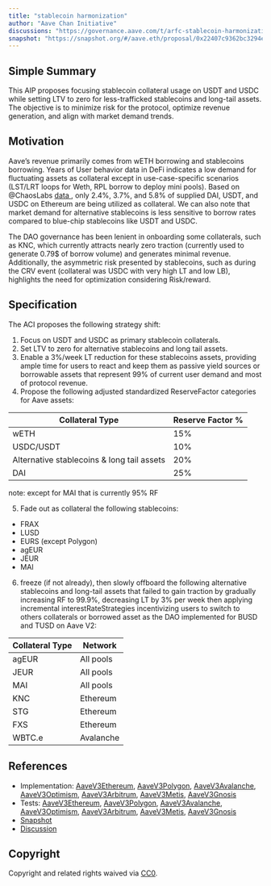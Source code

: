 ```yaml
---
title: "stablecoin harmonization"
author: "Aave Chan Initiative"
discussions: "https://governance.aave.com/t/arfc-stablecoin-harmonization-and-asset-parameters-optimization/16802"
snapshot: "https://snapshot.org/#/aave.eth/proposal/0x22407c9362bc3294e3ddd5428fdd5c08312459595573a864ec8ebac61ad95b94"
---
```


## Simple Summary

This AIP proposes focusing stablecoin collateral usage on USDT and USDC while setting LTV to zero for less-trafficked stablecoins and long-tail assets. The objective is to minimize risk for the protocol, optimize revenue generation, and align with market demand trends.

## Motivation

Aave’s revenue primarily comes from wETH borrowing and stablecoins borrowing. Years of User behavior data in DeFi indicates a low demand for fluctuating assets as collateral except in use-case-specific scenarios (LST/LRT loops for Weth, RPL borrow to deploy mini pools). Based on @ChaosLabs [data ](https://community.chaoslabs.xyz/aave/risk/markets/Ethereum/listed-assets/), only 2.4%, 3.7%, and 5.8% of supplied DAI, USDT, and USDC on Ethereum are being utilized as collateral. We can also note that market demand for alternative stablecoins is less sensitive to borrow rates compared to blue-chip stablecoins like USDT and USDC.

The DAO governance has been lenient in onboarding some collaterals, such as KNC, which currently attracts nearly zero traction (currently used to generate 0.79$ of borrow volume) and generates minimal revenue. Additionally, the asymmetric risk presented by stablecoins, such as during the CRV event (collateral was USDC with very high LT and low LB), highlights the need for optimization considering Risk/reward.

## Specification

The ACI proposes the following strategy shift:

1. Focus on USDT and USDC as primary stablecoin collaterals.
2. Set LTV to zero for alternative stablecoins and long tail assets.
3. Enable a 3%/week LT reduction for these stablecoins assets, providing ample time for users to react and keep them as passive yield sources or borrowable assets that represent 99% of current user demand and most of protocol revenue.
4. Propose the following adjusted standardized ReserveFactor categories for Aave assets:

| Collateral Type                            | Reserve Factor % |
| ------------------------------------------ | ---------------- |
| wETH                                       | 15%              |
| USDC/USDT                                  | 10%              |
| Alternative stablecoins & long tail assets | 20%              |
| DAI                                        | 25%              |

note: except for MAI that is currently 95% RF

5. Fade out as collateral the following stablecoins:

- FRAX
- LUSD
- EURS (except Polygon)
- agEUR
- JEUR
- MAI

6. freeze (if not already), then slowly offboard the following alternative stablecoins and long-tail assets that failed to gain traction by gradually increasing RF to 99.9%, decreasing LT by 3% per week then applying incremental interestRateStrategies incentivizing users to switch to others collaterals or borrowed asset as the DAO implemented for BUSD and TUSD on Aave V2:

| Collateral Type | Network   |
| --------------- | --------- |
| agEUR           | All pools |
| JEUR            | All pools |
| MAI             | All pools |
| KNC             | Ethereum  |
| STG             | Ethereum  |
| FXS             | Ethereum  |
| WBTC.e          | Avalanche |

## References

- Implementation: [AaveV3Ethereum](https://github.com/bgd-labs/aave-proposals-v3/blob/main/src/20240312_Multi_StablecoinHarmonization/AaveV3Ethereum_StablecoinHarmonization_20240312.sol), [AaveV3Polygon](https://github.com/bgd-labs/aave-proposals-v3/blob/main/src/20240312_Multi_StablecoinHarmonization/AaveV3Polygon_StablecoinHarmonization_20240312.sol), [AaveV3Avalanche](https://github.com/bgd-labs/aave-proposals-v3/blob/main/src/20240312_Multi_StablecoinHarmonization/AaveV3Avalanche_StablecoinHarmonization_20240312.sol), [AaveV3Optimism](https://github.com/bgd-labs/aave-proposals-v3/blob/main/src/20240312_Multi_StablecoinHarmonization/AaveV3Optimism_StablecoinHarmonization_20240312.sol), [AaveV3Arbitrum](https://github.com/bgd-labs/aave-proposals-v3/blob/main/src/20240312_Multi_StablecoinHarmonization/AaveV3Arbitrum_StablecoinHarmonization_20240312.sol), [AaveV3Metis](https://github.com/bgd-labs/aave-proposals-v3/blob/main/src/20240312_Multi_StablecoinHarmonization/AaveV3Metis_StablecoinHarmonization_20240312.sol), [AaveV3Gnosis](https://github.com/bgd-labs/aave-proposals-v3/blob/main/src/20240312_Multi_StablecoinHarmonization/AaveV3Gnosis_StablecoinHarmonization_20240312.sol)
- Tests: [AaveV3Ethereum](https://github.com/bgd-labs/aave-proposals-v3/blob/main/src/20240312_Multi_StablecoinHarmonization/AaveV3Ethereum_StablecoinHarmonization_20240312.t.sol), [AaveV3Polygon](https://github.com/bgd-labs/aave-proposals-v3/blob/main/src/20240312_Multi_StablecoinHarmonization/AaveV3Polygon_StablecoinHarmonization_20240312.t.sol), [AaveV3Avalanche](https://github.com/bgd-labs/aave-proposals-v3/blob/main/src/20240312_Multi_StablecoinHarmonization/AaveV3Avalanche_StablecoinHarmonization_20240312.t.sol), [AaveV3Optimism](https://github.com/bgd-labs/aave-proposals-v3/blob/main/src/20240312_Multi_StablecoinHarmonization/AaveV3Optimism_StablecoinHarmonization_20240312.t.sol), [AaveV3Arbitrum](https://github.com/bgd-labs/aave-proposals-v3/blob/main/src/20240312_Multi_StablecoinHarmonization/AaveV3Arbitrum_StablecoinHarmonization_20240312.t.sol), [AaveV3Metis](https://github.com/bgd-labs/aave-proposals-v3/blob/main/src/20240312_Multi_StablecoinHarmonization/AaveV3Metis_StablecoinHarmonization_20240312.t.sol), [AaveV3Gnosis](https://github.com/bgd-labs/aave-proposals-v3/blob/main/src/20240312_Multi_StablecoinHarmonization/AaveV3Gnosis_StablecoinHarmonization_20240312.t.sol)
- [Snapshot](https://snapshot.org/#/aave.eth/proposal/0x22407c9362bc3294e3ddd5428fdd5c08312459595573a864ec8ebac61ad95b94)
- [Discussion](https://governance.aave.com/t/arfc-stablecoin-harmonization-and-asset-parameters-optimization/16802)

## Copyright

Copyright and related rights waived via [CC0](https://creativecommons.org/publicdomain/zero/1.0/).
